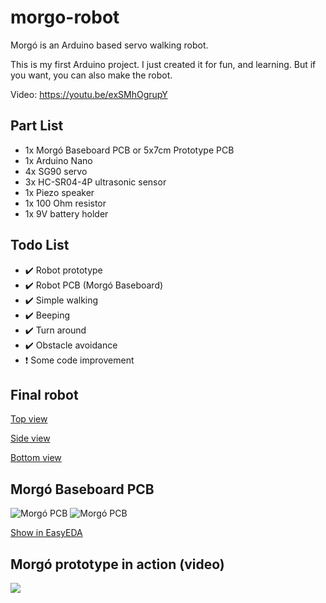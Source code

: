 # morgo-robot
Morgó is an Arduino based servo walking robot.

This is my first Arduino project. I just created it for fun, and learning. But if you want, you can also make the robot.

Video: https://youtu.be/exSMhOgrupY

## Part List
- 1x Morgó Baseboard PCB or 5x7cm Prototype PCB
- 1x Arduino Nano
- 4x SG90 servo
- 3x HC-SR04-4P ultrasonic sensor
- 1x Piezo speaker
- 1x 100 Ohm resistor
- 1x 9V battery holder

## Todo List
- :heavy_check_mark: Robot prototype
- :heavy_check_mark: Robot PCB (Morgó Baseboard)
- :heavy_check_mark: Simple walking
- :heavy_check_mark: Beeping
- :heavy_check_mark: Turn around
- :heavy_check_mark: Obstacle avoidance
- :heavy_exclamation_mark: Some code improvement

## Final robot
[Top view](https://i.ibb.co/qrJdfvK/DSC02855.jpg)

[Side view](https://i.ibb.co/s5TP9HP/DSC02861.jpg)

[Bottom view](https://i.ibb.co/N9YCXnr/DSC02850.jpg)

## Morgó Baseboard PCB
![Morgó PCB](https://i.ibb.co/vdwhfys/morg-pcb-render.jpg)
![Morgó PCB](https://i.ibb.co/SQcDwnK/morgo-pcb.png)

[Show in EasyEDA](https://easyeda.com/editor#id=|d3472d13615d43efb4ab0998634fb5ee)

## Morgó prototype in action (video)
[![](http://img.youtube.com/vi/fhtldUSOp_k/0.jpg)](http://www.youtube.com/watch?v=fhtldUSOp_k "Morgó in action")
